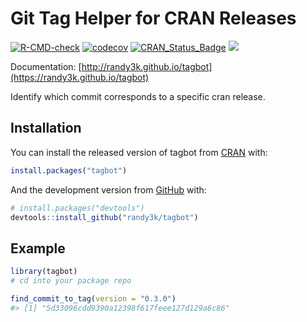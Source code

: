 <!-- README.md is generated from README.Rmd. Please edit that file -->

# Git Tag Helper for CRAN Releases

<!-- badges: start -->

[![R-CMD-check](https://github.com/randy3k/tagbot/workflows/R-CMD-check/badge.svg)](https://github.com/randy3k/tagbot/actions)
[![codecov](https://codecov.io/gh/randy3k/tagbot/branch/master/graph/badge.svg)](https://codecov.io/gh/randy3k/tagbot)
[![CRAN\_Status\_Badge](http://www.r-pkg.org/badges/version/tagbot)](https://cran.r-project.org/package=tagbot)
[![](http://cranlogs.r-pkg.org/badges/grand-total/tagbot)](https://cran.r-project.org/package=tagbot)
<!-- badges: end -->

Documentation: [http://randy3k.github.io/tagbot](https://randy3k.github.io/tagbot)

Identify which commit corresponds to a specific cran release.

## Installation

You can install the released version of tagbot from [CRAN](https://CRAN.R-project.org) with:

``` r
install.packages("tagbot")
```

And the development version from [GitHub](https://github.com/) with:

``` r
# install.packages("devtools")
devtools::install_github("randy3k/tagbot")
```

## Example

``` r
library(tagbot)
# cd into your package repo

find_commit_to_tag(version = "0.3.0")
#> [1] "5d33096cdd9390a12398f617feee127d129a6c86"
```
